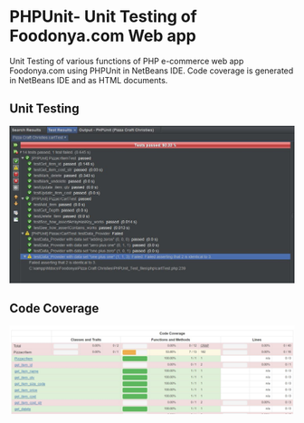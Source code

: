 # PHPUnit- Unit Testing of Foodonya.com Web app
Unit Testing of various functions of PHP e-commerce web app Foodonya.com using PHPUnit in NetBeans IDE. Code coverage is generated in NetBeans IDE and as HTML documents.

## Unit Testing
![alt text](https://github.com/armorasha/Unit-Testing-and-Code-Coverage/blob/master/images/test%20outputs.JPG)

## Code Coverage
![alt text](https://github.com/armorasha/Unit-Testing-and-Code-Coverage/blob/master/images/code-coverage%20sample.JPG)
